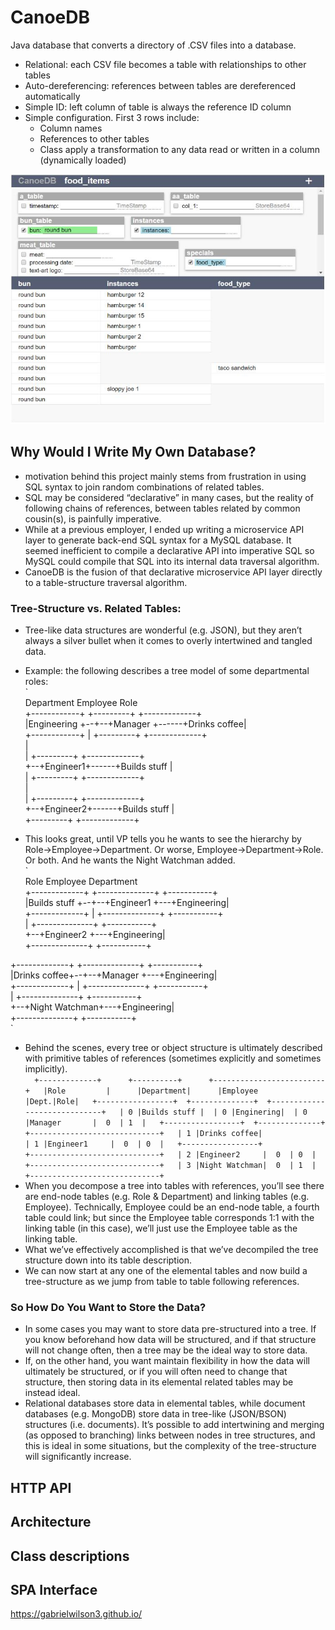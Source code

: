 # CanoeDB  
Java database that converts a directory of .CSV files into a database.  
  
- Relational: each CSV file becomes a table with relationships to other tables  
- Auto-dereferencing: references between tables are dereferenced automatically  
- Simple ID: left column of table is always the reference ID column  
- Simple configuration.  First 3 rows include:  
	- Column names  
	- References to other tables  
	- Class apply a transformation to any data read or written in a column (dynamically loaded)  
  
![CanoeDB SPA Screenshot](readme_images/CanoeDB_screenshot.jpg)  
	  
## Why Would I Write My Own Database?  
- motivation behind this project mainly stems from frustration in using SQL syntax to join random combinations of related tables.  
- SQL may be considered “declarative” in many cases, but the reality of following chains of references, between tables related by common cousin(s), is painfully imperative.  
- While at a previous employer, I ended up writing a microservice API layer to generate back-end SQL syntax for a MySQL database.  It seemed inefficient to compile a declarative API into imperative SQL so MySQL could compile that SQL into its internal data traversal algorithm.  
- CanoeDB is the fusion of that declarative microservice API layer directly to a table-structure traversal algorithm.  
  
### Tree-Structure vs. Related Tables:  
- Tree-like data structures are wonderful (e.g. JSON), but they aren’t always a silver bullet when it comes to overly intertwined and tangled data.  
- Example: the following describes a tree model of some departmental roles:  
`  
Department          Employee         Role  
+------------+     +---------+      +-------------+  
|Engineering +--+--+Manager  +------+Drinks coffee|  
+------------+  |  +---------+      +-------------+  
                |  
                |  +---------+      +-------------+  
                +--+Engineer1+------+Builds stuff |  
                |  +---------+      +-------------+  
                |  
                |  +---------+      +-------------+  
                +--+Engineer2+------+Builds stuff |  
                   +---------+      +-------------+  
  
- This looks great, until VP tells you he wants to see the hierarchy by Role->Employee->Department.  Or worse, Employee->Department->Role. Or both.  And he wants the Night Watchman added.  
`  
Role                 Employee           Department  
+-------------+     +--------------+   +-----------+  
|Builds stuff +--+--+Engineer1     +---+Engineering|  
+-------------+  |  +--------------+   +-----------+  
                 |  +--------------+   +-----------+  
                 +--+Engineer2     +---+Engineering|  
                    +--------------+   +-----------+  
                                        
+-------------+     +--------------+   +-----------+  
|Drinks coffee+--+--+Manager       +---+Engineering|  
+-------------+  |  +--------------+   +-----------+  
                 |  +--------------+   +-----------+  
                 +--+Night Watchman+---+Engineering|  
                    +--------------+   +-----------+  
`  
- Behind the scenes, every tree or object structure is ultimately described with primitive tables of references (sometimes explicitly and sometimes implicitly).  
`  
    +-------------+      +----------+      +-------------------------+  
    |Role         |      |Department|      |Employee      |Dept.|Role|  
+-----------------+  +--------------+  +-----------------------------+  
| 0 |Builds stuff |  | 0 |Enginering|  | 0 |Manager       |  0  | 1  |  
+-----------------+  +--------------+  +-----------------------------+  
| 1 |Drinks coffee|                    | 1 |Engineer1     |  0  | 0  |  
+-----------------+                    +-----------------------------+  
                                       | 2 |Engineer2     |  0  | 0  |  
                                       +-----------------------------+  
                                       | 3 |Night Watchman|  0  | 1  |  
                                       +-----------------------------+  
`  
- When you decompose a tree into tables with references, you’ll see there are end-node tables (e.g. Role & Department) and linking tables (e.g. Employee).  Technically, Employee could be an end-node table, a fourth table could link; but since the Employee table corresponds 1:1 with the linking table (in this case), we’ll just use the Employee table as the linking table.  
- What we’ve effectively accomplished is that we’ve decompiled the tree structure down into its table description.  
- We can now start at any one of the elemental tables and now build a tree-structure as we jump from table to table following references.  
  
### So How Do You Want to Store the Data?  
- In some cases you may want to store data pre-structured into a tree.  If you know beforehand how data will be structured, and if that structure will not change often, then a tree may be the ideal way to store data.   
- If, on the other hand, you want maintain flexibility in how the data will ultimately be structured, or if you will often need to change that structure, then storing data in its elemental related tables may be instead ideal.  
- Relational databases store data in elemental tables, while document databases (e.g. MongoDB) store data in tree-like (JSON/BSON) structures (i.e. documents).  It’s possible to add intertwining and merging (as opposed to branching) links between nodes in tree structures, and this is ideal in some situations, but the complexity of the tree-structure will significantly increase.  
  
## HTTP API  
  
  
  
## Architecture  
  
  
## Class descriptions  
  
  
## SPA Interface  
  
  
  
https://gabrielwilson3.github.io/  
